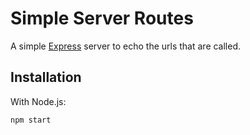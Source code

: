 # Simple Server Routes

A simple [Express](https://expressjs.com) server to echo the urls that are called.

## Installation

With Node.js:

```bash
npm start
```
